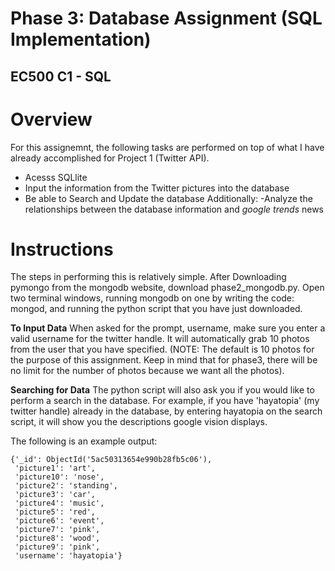 Phase 3: Database Assignment (SQL Implementation)
=============================
EC500 C1 - SQL
-------------------



# Overview
For this assignemnt, the following tasks are performed on top of what I have already accomplished for Project 1 (Twitter API).
- Acesss SQLlite
- Input the information from the Twitter pictures into the database
- Be able to Search and Update the database
Additionally:
-Analyze the relationships between the database information and *google trends* news




# Instructions
The steps in performing this is relatively simple. After Downloading pymongo from the mongodb website, download phase2_mongodb.py. Open two terminal windows, running mongodb on one by writing the code: mongod, and running the python script that you have just downloaded.




**To Input Data** 
When asked for the prompt, username, make sure you enter a valid username for the twitter handle. It will automatically grab 10 photos from the user that you have specified. (NOTE: The default is 10 photos for the purpose of this assignment. Keep in mind that for phase3, there will be no limit for the number of photos because we want all the photos).


**Searching for Data**
The python script will also ask you if you would like to perform a search in the database. For example, if you have 'hayatopia' (my twitter handle) already in the database, by entering hayatopia on the search script, it will show you the descriptions google vision displays. 

The following is an example output:

```
{'_id': ObjectId('5ac50313654e990b28fb5c06'),
 'picture1': 'art',
 'picture10': 'nose',
 'picture2': 'standing',
 'picture3': 'car',
 'picture4': 'music',
 'picture5': 'red',
 'picture6': 'event',
 'picture7': 'pink',
 'picture8': 'wood',
 'picture9': 'pink',
 'username': 'hayatopia'}
```

